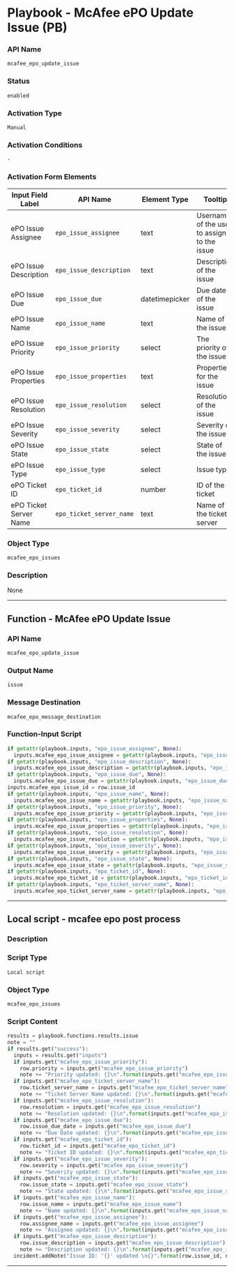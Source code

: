 <!--
    DO NOT MANUALLY EDIT THIS FILE
    THIS FILE IS AUTOMATICALLY GENERATED WITH resilient-sdk codegen
    Generated with resilient-sdk v51.0.0.2.575
-->

# Playbook - McAfee ePO Update Issue (PB)

### API Name
`mcafee_epo_update_issue`

### Status
`enabled`

### Activation Type
`Manual`

### Activation Conditions
`-`

### Activation Form Elements
| Input Field Label | API Name | Element Type | Tooltip | Requirement |
| ----------------- | -------- | ------------ | ------- | ----------- |
| ePO Issue Assignee | `epo_issue_assignee` | text | Username of the user to assign to the issue | Optional |
| ePO Issue Description | `epo_issue_description` | text | Description of the issue | Optional |
| ePO Issue Due | `epo_issue_due` | datetimepicker | Due date of the issue | Optional |
| ePO Issue Name | `epo_issue_name` | text | Name of the issue | Optional |
| ePO Issue Priority | `epo_issue_priority` | select | The priority of the issue | Optional |
| ePO Issue Properties | `epo_issue_properties` | text | Properties for the issue | Optional |
| ePO Issue Resolution | `epo_issue_resolution` | select | Resolution of the issue | Optional |
| ePO Issue Severity | `epo_issue_severity` | select | Severity of the issue | Optional |
| ePO Issue State | `epo_issue_state` | select | State of the issue | Optional |
| ePO Issue Type | `epo_issue_type` | select | Issue type | Optional |
| ePO Ticket ID | `epo_ticket_id` | number | ID of the ticket | Optional |
| ePO Ticket Server Name | `epo_ticket_server_name` | text | Name of the ticket server | Optional |

### Object Type
`mcafee_epo_issues`

### Description
None


---
## Function - McAfee ePO Update Issue

### API Name
`mcafee_epo_update_issue`

### Output Name
`issue`

### Message Destination
`mcafee_epo_message_destination`

### Function-Input Script
```python
if getattr(playbook.inputs, "epo_issue_assignee", None):
  inputs.mcafee_epo_issue_assignee = getattr(playbook.inputs, "epo_issue_assignee")
if getattr(playbook.inputs, "epo_issue_description", None):
  inputs.mcafee_epo_issue_description = getattr(playbook.inputs, "epo_issue_description")
if getattr(playbook.inputs, "epo_issue_due", None):
  inputs.mcafee_epo_issue_due = getattr(playbook.inputs, "epo_issue_due")
inputs.mcafee_epo_issue_id = row.issue_id
if getattr(playbook.inputs, "epo_issue_name", None):
  inputs.mcafee_epo_issue_name = getattr(playbook.inputs, "epo_issue_name")
if getattr(playbook.inputs, "epo_issue_priority", None):
  inputs.mcafee_epo_issue_priority = getattr(playbook.inputs, "epo_issue_priority")
if getattr(playbook.inputs, "epo_issue_properties", None):
  inputs.mcafee_epo_issue_properties = getattr(playbook.inputs, "epo_issue_properties")
if getattr(playbook.inputs, "epo_issue_resolution", None):
  inputs.mcafee_epo_issue_resolution = getattr(playbook.inputs, "epo_issue_resolution")
if getattr(playbook.inputs, "epo_issue_severity", None):
  inputs.mcafee_epo_issue_severity = getattr(playbook.inputs, "epo_issue_severity")
if getattr(playbook.inputs, "epo_issue_state", None):
  inputs.mcafee_epo_issue_state = getattr(playbook.inputs, "epo_issue_state")
if getattr(playbook.inputs, "epo_ticket_id", None):
  inputs.mcafee_epo_ticket_id = getattr(playbook.inputs, "epo_ticket_id")
if getattr(playbook.inputs, "epo_ticket_server_name", None):
  inputs.mcafee_epo_ticket_server_name = getattr(playbook.inputs, "epo_ticket_server_name")
```

---

## Local script - mcafee epo post process

### Description


### Script Type
`Local script`

### Object Type
`mcafee_epo_issues`

### Script Content
```python
results = playbook.functions.results.issue
note = ""
if results.get("success"):
  inputs = results.get("inputs")
  if inputs.get("mcafee_epo_issue_priority"):
    row.priority = inputs.get("mcafee_epo_issue_priority")
    note += "Priority updated: {}\n".format(inputs.get("mcafee_epo_issue_priority"))
  if inputs.get("mcafee_epo_ticket_server_name"):
    row.ticket_server_name = inputs.get("mcafee_epo_ticket_server_name")
    note += "Ticket Server Name updated: {}\n".format(inputs.get("mcafee_epo_ticket_server_name"))
  if inputs.get("mcafee_epo_issue_resolution"):
    row.resolution = inputs.get("mcafee_epo_issue_resolution")
    note += "Resolution updated: {}\n".format(inputs.get("mcafee_epo_issue_resolution"))
  if inputs.get("mcafee_epo_issue_due"):
    row.issue_due_date = inputs.get("mcafee_epo_issue_due")
    note += "Due Date updated: {}\n".format(inputs.get("mcafee_epo_issue_due"))
  if inputs.get("mcafee_epo_ticket_id"):
    row.ticket_id = inputs.get("mcafee_epo_ticket_id")
    note += "Ticket ID updated: {}\n".format(inputs.get("mcafee_epo_ticket_id"))
  if inputs.get("mcafee_epo_issue_severity"):
    row.severity = inputs.get("mcafee_epo_issue_severity")
    note += "Severity updated: {}\n".format(inputs.get("mcafee_epo_issue_severity"))
  if inputs.get("mcafee_epo_issue_state"):
    row.issue_state = inputs.get("mcafee_epo_issue_state")
    note += "State updated: {}\n".format(inputs.get("mcafee_epo_issue_state"))
  if inputs.get("mcafee_epo_issue_name"):
    row.issue_name = inputs.get("mcafee_epo_issue_name")
    note += "Name updated: {}\n".format(inputs.get("mcafee_epo_issue_name"))
  if inputs.get("mcafee_epo_issue_assignee"):
    row.assignee_name = inputs.get("mcafee_epo_issue_assignee")
    note += "Assignee updated: {}\n".format(inputs.get("mcafee_epo_issue_assignee"))
  if inputs.get("mcafee_epo_issue_description"):
    row.issue_description = inputs.get("mcafee_epo_issue_description")
    note += "Description updated: {}\n".format(inputs.get("mcafee_epo_issue_description"))
  incident.addNote("Issue ID: '{}' updated \n{}".format(row.issue_id, note))
```

---

